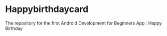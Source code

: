 # Happybirthdaycard
The repository for the first Android Development for Beginners App : Happy Birthday
